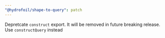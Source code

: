 ```yaml
---
"@hydrofoil/shape-to-query": patch
---
```


Depretcate `construct` export. It will be removed in future breaking release. Use `constructQuery` instead

